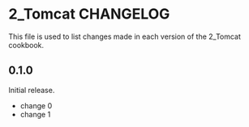 # 2_Tomcat CHANGELOG

This file is used to list changes made in each version of the 2_Tomcat cookbook.

## 0.1.0

Initial release.

- change 0
- change 1
